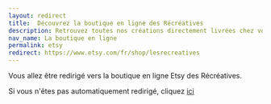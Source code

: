 ```yaml
---
layout: redirect
title:  Découvrez la boutique en ligne des Récréatives
description: Retrouvez toutes nos créations directement livrées chez vous sur notre boutique en ligne.
nav_name: La boutique en ligne
permalink: etsy
redirect: https://www.etsy.com/fr/shop/lesrecreatives
---
```

Vous allez être redirigé vers la boutique en ligne Etsy des Récréatives.

Si vous n'êtes pas automatiquement redirigé, cliquez [ici](https://www.etsy.com/fr/shop/lesrecreatives)
